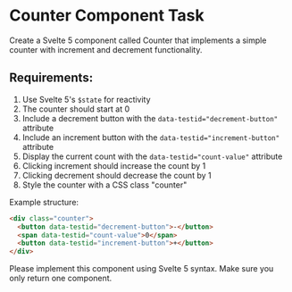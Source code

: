 # Counter Component Task

Create a Svelte 5 component called Counter that implements a simple counter with increment and decrement functionality.

## Requirements:

1. Use Svelte 5's `$state` for reactivity
2. The counter should start at 0
3. Include a decrement button with the `data-testid="decrement-button"` attribute
4. Include an increment button with the `data-testid="increment-button"` attribute
5. Display the current count with the `data-testid="count-value"` attribute
6. Clicking increment should increase the count by 1
7. Clicking decrement should decrease the count by 1
8. Style the counter with a CSS class "counter"

Example structure:

```html
<div class="counter">
  <button data-testid="decrement-button">-</button>
  <span data-testid="count-value">0</span>
  <button data-testid="increment-button">+</button>
</div>
```

Please implement this component using Svelte 5 syntax. Make sure you only return one component.
